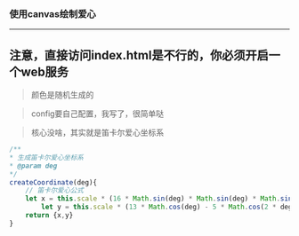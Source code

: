 ### 使用canvas绘制爱心

------

## 注意，直接访问index.html是不行的，你必须开启一个web服务


> 颜色是随机生成的

> config要自己配置，我写了，很简单哒

> 核心没啥，其实就是笛卡尔爱心坐标系

```js
/**
* 生成笛卡尔爱心坐标系
* @param deg
*/
createCoordinate(deg){
	// 笛卡尔爱心公式
	let x = this.scale * (16 * Math.sin(deg) * Math.sin(deg) * Math.sin(deg))
		let y = this.scale * (13 * Math.cos(deg) - 5 * Math.cos(2 * deg) - 2 * Math.cos(3 * deg) - Math.cos(4 * deg))
	return {x,y}
}
```
